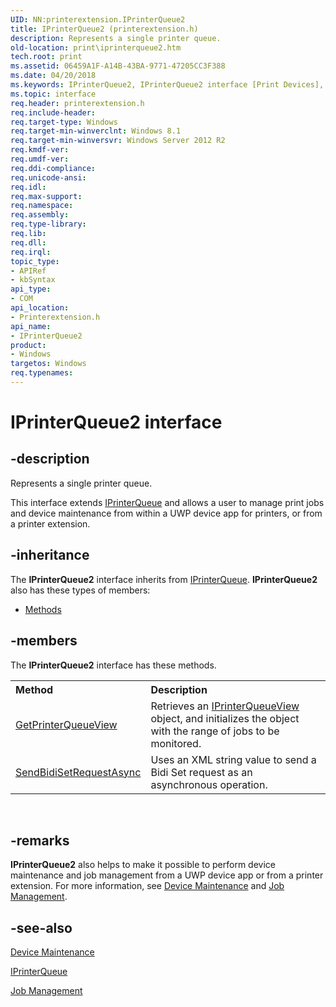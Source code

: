 ```yaml
---
UID: NN:printerextension.IPrinterQueue2
title: IPrinterQueue2 (printerextension.h)
description: Represents a single printer queue.
old-location: print\iprinterqueue2.htm
tech.root: print
ms.assetid: 06459A1F-A14B-43BA-9771-47205CC3F388
ms.date: 04/20/2018
ms.keywords: IPrinterQueue2, IPrinterQueue2 interface [Print Devices], IPrinterQueue2 interface [Print Devices],described, print.iprinterqueue2, printerextension/IPrinterQueue2
ms.topic: interface
req.header: printerextension.h
req.include-header: 
req.target-type: Windows
req.target-min-winverclnt: Windows 8.1
req.target-min-winversvr: Windows Server 2012 R2
req.kmdf-ver: 
req.umdf-ver: 
req.ddi-compliance: 
req.unicode-ansi: 
req.idl: 
req.max-support: 
req.namespace: 
req.assembly: 
req.type-library: 
req.lib: 
req.dll: 
req.irql: 
topic_type:
- APIRef
- kbSyntax
api_type:
- COM
api_location:
- Printerextension.h
api_name:
- IPrinterQueue2
product:
- Windows
targetos: Windows
req.typenames: 
---
```


# IPrinterQueue2 interface


## -description


Represents a single printer queue. 

This interface extends <a href="https://msdn.microsoft.com/library/windows/hardware/hh439635">IPrinterQueue</a> and allows a user to manage print jobs and device maintenance from within a UWP  device app for printers, or from a printer extension.


## -inheritance

The <b xmlns:loc="http://microsoft.com/wdcml/l10n">IPrinterQueue2</b> interface inherits from <a href="https://msdn.microsoft.com/library/windows/hardware/hh439635">IPrinterQueue</a>. <b>IPrinterQueue2</b> also has these types of members:
<ul>
<li><a href="https://docs.microsoft.com/">Methods</a></li>
</ul>

## -members

The <b>IPrinterQueue2</b> interface has these methods.
<table class="members" id="memberListMethods">
<tr>
<th align="left" width="37%">Method</th>
<th align="left" width="63%">Description</th>
</tr>
<tr data="declared;">
<td align="left" width="37%">
<a href="https://msdn.microsoft.com/library/windows/hardware/dn265390">GetPrinterQueueView</a>
</td>
<td align="left" width="63%">
Retrieves an <a href="https://msdn.microsoft.com/library/windows/hardware/dn265392">IPrinterQueueView</a> object, and initializes the object with the range of jobs to be monitored.

</td>
</tr>
<tr data="declared;">
<td align="left" width="37%">
<a href="https://msdn.microsoft.com/library/windows/hardware/dn265391">SendBidiSetRequestAsync</a>
</td>
<td align="left" width="63%">
Uses an XML string value to send a Bidi Set request as an asynchronous operation.

</td>
</tr>
</table> 


## -remarks



<b>IPrinterQueue2</b> also helps to make it possible to perform device maintenance and job management from a UWP  device app or from a printer extension. For more information, see <a href="https://msdn.microsoft.com/310E92A9-F751-4346-9B2D-0578A136AD20">Device Maintenance</a> and <a href="https://msdn.microsoft.com/D1236DD2-D4AD-4615-9036-7EC75D6CADCE">Job Management</a>.




## -see-also




<a href="https://msdn.microsoft.com/310E92A9-F751-4346-9B2D-0578A136AD20">Device Maintenance</a>



<a href="https://msdn.microsoft.com/library/windows/hardware/hh439635">IPrinterQueue</a>



<a href="https://msdn.microsoft.com/D1236DD2-D4AD-4615-9036-7EC75D6CADCE">Job Management</a>
 

 

